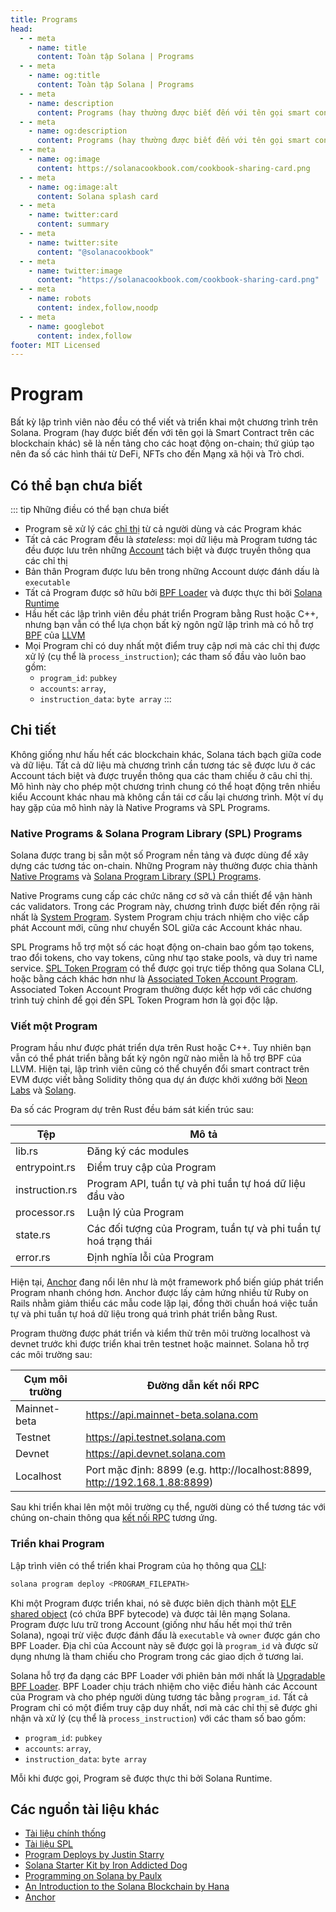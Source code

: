```yaml
---
title: Programs
head:
  - - meta
    - name: title
      content: Toàn tập Solana | Programs
  - - meta
    - name: og:title
      content: Toàn tập Solana | Programs
  - - meta
    - name: description
      content: Programs (hay thường được biết đến với tên gọi smart contracts) xây dựng nền tảng cho các hoạt động on-chain. Chi tiết về Programs và các khái niệm cơn bản khác trong Toàn tập Solana.
  - - meta
    - name: og:description
      content: Programs (hay thường được biết đến với tên gọi smart contracts) xây dựng nền tảng cho các hoạt động on-chain. Chi tiết về Programs và các khái niệm cơn bản khác trong Toàn tập Solana.
  - - meta
    - name: og:image
      content: https://solanacookbook.com/cookbook-sharing-card.png
  - - meta
    - name: og:image:alt
      content: Solana splash card
  - - meta
    - name: twitter:card
      content: summary
  - - meta
    - name: twitter:site
      content: "@solanacookbook"
  - - meta
    - name: twitter:image
      content: "https://solanacookbook.com/cookbook-sharing-card.png"
  - - meta
    - name: robots
      content: index,follow,noodp
  - - meta
    - name: googlebot
      content: index,follow
footer: MIT Licensed
---
```


# Program

Bất kỳ lập trình viên nào đều có thể viết và triển khai một chương trình trên Solana. Program (hay được biết đến với tên gọi là Smart Contract trên các blockchain khác) sẽ là nền tảng cho các hoạt động on-chain; thứ giúp tạo nên đa số các hình thái từ DeFi, NFTs cho đến Mạng xã hội và Trò chơi.

## Có thể bạn chưa biết

::: tip Những điều có thể bạn chưa biết
- Program sẽ xử lý các [chỉ thị](./transactions) từ cả người dùng và các Program khác
- Tất cả các Program đều là *stateless*: mọi dữ liệu mà Program tương tác đều được lưu trên những [Account](./accounts.md) tách biệt và được truyền thông qua các chỉ thị
- Bản thân Program được lưu bên trong những Account dược đánh dấu là `executable`
- Tất cả Program được sở hữu bởi [BPF Loader](https://docs.solana.com/developing/runtime-facilities/programs#bpf-loader) và được thực thi bởi [Solana Runtime](https://docs.solana.com/developing/programming-model/runtime)
- Hầu hết các lập trình viên đều phát triển Program bằng Rust hoặc C++, nhưng bạn vẫn có thể lựa chọn bất kỳ ngôn ngữ lập trình mà có hỗ trợ [BPF](https://en.wikipedia.org/wiki/Berkeley_Packet_Filter) của [LLVM](https://llvm.org/)
- Mọi Program chỉ có duy nhất một điểm truy cập nơi mà các chỉ thị được xử lý (cụ thể là `process_instruction`); các tham số đầu vào luôn bao gồm:
    - `program_id`: `pubkey`
    - `accounts`: `array`, 
    - `instruction_data`: `byte array`
:::

## Chi tiết

Không giống như hấu hết các blockchain khác, Solana tách bạch giữa code và dữ liệu. Tất cả dữ liệu mà chương trình cần tương tác sẽ được lưu ở các Account tách biệt và được truyền thông qua các tham chiếu ở câu chỉ thị. Mô hình này cho phép một chương trình chung có thể hoạt động trên nhiều kiểu Account khác nhau mà không cần tái cơ cấu lại chương trình. Một ví dụ hay gặp của mô hình này là Native Programs và SPL Programs.

### Native Programs & Solana Program Library (SPL) Programs

Solana được trang bị sẵn một số Program nền tảng và được dùng để xây dựng các tương tác on-chain. Những Program này thường được chia thành [Native Programs](https://docs.solana.com/developing/runtime-facilities/programs#bpf-loader) và [Solana Program Library (SPL) Programs](https://spl.solana.com/).

Native Programs cung cấp các chức năng cơ sở và cần thiết để vận hành các validators. Trong các Program này, chương trình được biết đến rộng rãi nhất là [System Program](https://docs.solana.com/developing/runtime-facilities/programs#system-program). System Program chịu trách nhiệm cho việc cấp phát Account mới, cũng như chuyển SOL giữa các Account khác nhau.

SPL Programs hỗ trợ một số các hoạt động on-chain bao gồm tạo tokens, trao đổi tokens, cho vay tokens, cũng như tạo stake pools, và duy trì name service. [SPL Token Program](https://spl.solana.com/token) có thể được gọi trực tiếp thông qua Solana CLI, hoặc bằng cách khác hơn như là [Associated Token Account Program](https://spl.solana.com/associated-token-account). Associated Token Account Program thường được kết hợp với các chương trình tuỳ chỉnh để gọi đến SPL Token Program hơn là gọi độc lập. 

### Viết một Program

Program hầu như được phát triển dựa trên Rust hoặc C++. Tuy nhiên bạn vẫn có thể phát triển bằng bất kỳ ngôn ngữ nào miễn là hỗ trợ BPF của LLVM. Hiện tại, lập trình viên cũng có thể chuyển đổi smart contract trên EVM được viết bằng Solidity thông qua dự án được khởi xướng bởi [Neon Labs](https://neon-labs.org/) và [Solang](https://solang.readthedocs.io/en/latest/).

Đa số các Program dự trên Rust đều bám sát kiến trúc sau:

| Tệp            | Mô tả                                                            |
|----------------|------------------------------------------------------------------|
| lib.rs         | Đăng ký các modules                                              |
| entrypoint.rs  | Điểm truy cập của Program                                        |
| instruction.rs | Program API, tuần tự và phi tuần tự hoá dữ liệu đầu vào          |
| processor.rs   | Luận lý của Program                                              |
| state.rs       | Các đối tượng của Program, tuần tự và phi tuần tự hoá trạng thái |
| error.rs       | Định nghĩa lỗi của Program                                       |

Hiện tại, [Anchor](https://github.com/coral-xyz/anchor) đang nổi lên như là một framework phổ biến giúp phát triển Program nhanh chóng hơn. Anchor được lấy cảm hứng nhiều từ Ruby on Rails nhằm giảm thiểu các mẫu code lặp lại, đồng thời chuẩn hoá việc tuần tự và phi tuần tự hoá dữ liệu trong quá trình phát triển bằng Rust.

Program thường được phát triển và kiểm thử trên môi trường localhost và devnet trước khi được triển khai trên testnet hoặc mainnet. Solana hỗ trợ các môi trường sau:

| Cụm môi trường       | Đường dẫn kết nối RPC                                                      |
|----------------------|----------------------------------------------------------------------------|
| Mainnet-beta         | https://api.mainnet-beta.solana.com                                        |
| Testnet              | https://api.testnet.solana.com                                             |
| Devnet               | https://api.devnet.solana.com                                              |
| Localhost            | Port mặc định: 8899 (e.g. http://localhost:8899, http://192.168.1.88:8899) |

Sau khi triển khai lên một môi trường cụ thể, người dùng có thể tương tác với chúng on-chain thông qua [kết nối RPC](https://docs.solana.com/developing/clients/jsonrpc-api) tương ứng.

### Triển khai Program

Lập trình viên có thể triển khai Program của họ thông qua [CLI](https://docs.solana.com/cli/deploy-a-program):

```bash
solana program deploy <PROGRAM_FILEPATH>
```

Khi một Program được triển khai, nó sẽ được biên dịch thành một [ELF shared object](https://en.wikipedia.org/wiki/Executable_and_Linkable_Format) (có chứa BPF bytecode) và được tải lên mạng Solana. Program được lưu trữ trong Account (giống như hấu hết mọi thứ trên Solana), ngoại trừ việc được đánh đấu là `executable` và `owner` được gán cho BPF Loader. Địa chỉ của Account này sẽ được gọi là `program_id` và được sử dụng nhưng là tham chiếu cho Program trong các giao dịch ở tương lai.

Solana hỗ trợ đa dạng các BPF Loader với phiên bản mới nhất là [Upgradable BPF Loader](https://explorer.solana.com/address/BPFLoaderUpgradeab1e11111111111111111111111). BPF Loader chịu trách nhiệm cho việc điều hành các Account của Program và cho phép người dùng tương tác bằng `program_id`. Tất cả Program chỉ có một điểm truy cập duy nhất, nơi mà các chỉ thị sẽ được ghi nhận và xử lý (cụ thể là `process_instruction`) với các tham số bao gồm:
- `program_id`: `pubkey`
- `accounts`: `array`, 
- `instruction_data`: `byte array`

Mỗi khi được gọi, Program sẽ được thực thi bởi Solana Runtime.

## <a name="resources"></a> Các nguồn tài liệu khác

- [Tài liệu chính thống](https://docs.solana.com/developing/on-chain-programs/overview)
- [Tài liệu SPL](https://spl.solana.com/)
- [Program Deploys by Justin Starry](https://jstarry.notion.site/Program-deploys-29780c48794c47308d5f138074dd9838)
- [Solana Starter Kit by Iron Addicted Dog](https://book.solmeet.dev/notes/solana-starter-kit)
- [Programming on Solana by Paulx](https://paulx.dev/blog/2021/01/14/programming-on-solana-an-introduction/)
- [An Introduction to the Solana Blockchain by Hana](https://2501babe.github.io/posts/solana101.html)
- [Anchor](https://github.com/coral-xyz/anchor)
